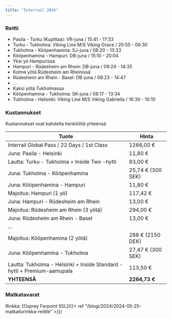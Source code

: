 ```yaml
---
title: "Interrail 2024"
---
```


### Reitti
- Pasila - Turku (Kupittaa): VR-juna / 15:41 - 17:33
- Turku - Tukholma: Viking Line M/S Viking Grace / 20:55 - 06:30
- Tukholma - Kööpenhamina: SJ-juna / 08:20 - 13:33
- Kööpenhamina - Hampuri: DB-juna / 15:10 - 20:04
- Yksi yö Hampurissa
- Hampuri - Rüdesheim am Rhein: DB-juna / 09:24 - 14:35
- Kolme yötä Rüdesheim am Rheinissä
- Rüdesheim am Rhein - Basel: DB-juna / 08:23 - 14:47
- ...
- Kaksi yötä Tukholmassa
- Kööpenhamina - Tukholma: SK-juna / 08:17 - 13:34
- Tukholma - Helsinki: Viking Line M/S Viking Gabriella / 16:30 - 10:10

### Kustannukset
Kustannukset ovat kahdelta henkilöltä yhteensä

| Tuote                                                                   | Hinta             |
|-------------------------------------------------------------------------|-------------------|
| Interrail Global Pass / 22 Days / 1st Class                             | 1266,00 €         |
| Juna: Pasila - Helsinki                                                 | 11,80 €           |
| Lautta: Turku - Tukholma + Inside Two -hytti                            | 83,00 €           |
| Juna: Tukholma - Kööpenhamina                                           | 25,74 € (300 SEK) |
| Juna: Kööpenhamina - Hampuri                                            | 11,80 €           |
| Majoitus: Hampuri (1 yö)                                                | 117,42 €          |
| Juna: Hampuri - Rüdesheim am Rhein                                      | 13,00 €           |
| Majoitus: Rüdesheim am Rhein (3 yötä)                                   | 294,00 €          |
| Juna: Rüdesheim am Rhein - Basel                                        | 13,00 €           |
| ...                                                                     |                   |
| Majoitus: Kööpenhamina (2 yötä)                                         | 288 € (2150 DEK)  |
| Juna: Kööpenhamina - Tukholma                                           | 27,47 € (300 SEK) |
| Lautta: Tukholma - Helsinki + Inside Standard -hytti + Premium-aamupala | 113,50 €          |
| **YHTEENSÄ**                                                            | **2264,73 €**     |

### Matkatavarat
Rinkka: [Osprey Farpoint 55L]({{< ref "/blogi/2024/2024-05-25-matkailurinkka-reilille" >}})